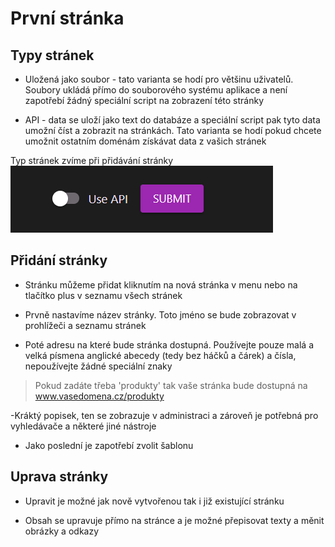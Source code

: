 # První stránka

## Typy stránek

- Uložená jako soubor - tato varianta se hodí pro většinu uživatelů. Soubory ukládá přímo do souborového systému aplikace a není zapotřebí žádný speciální script na zobrazení této stránky

- API - data se uloží jako text do databáze a speciální script pak tyto data umožní číst a zobrazit na stránkách. Tato varianta se hodí pokud chcete umožnit ostatním doménám získávat data z vašich stránek

Typ stránek zvíme při přidávání stránky
![přepínač mezi uložením a api](../src/assets/apiSwitch.PNG)

## Přidání stránky

- Stránku můžeme přidat kliknutím na nová stránka v menu nebo na tlačítko plus v seznamu všech stránek

- Prvně nastavíme název stránky. Toto jméno se bude zobrazovat v prohlížeči a seznamu stránek
- Poté adresu na které bude stránka dostupná. Používejte pouze malá a velká písmena anglické abecedy (tedy bez háčků a čárek) a čísla, nepoužívejte žádné speciální znaky

> Pokud zadáte třeba 'produkty' tak vaše stránka bude dostupná na www.vasedomena.cz/produkty

-Kráktý popisek, ten se zobrazuje v administraci a zároveň je potřebná pro vyhledávače a některé jiné nástroje
- Jako poslední je zapotřebí zvolit šablonu

## Uprava stránky

- Upravit je možné jak nově vytvořenou tak i již existující stránku

- Obsah se upravuje přímo na stránce a je možné přepisovat texty a měnit obrázky a odkazy